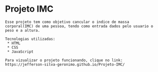 # Projeto IMC

    Esse projeto tem como objetivo cancular o indice de massa corporal(IMC) de uma pessoa, tendo como entrada dados pelo usuario o peso e a altura.

    Tecnologias utilizadas:
     * HTML
     * CSS
     * JavaScript

    Para vizualizar o projeto funcionando, clique no link: https://jefferson-silva-geronimo.github.io/Projeto-IMC/
